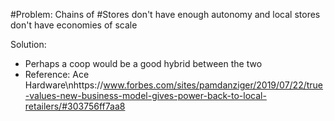 #Problem: Chains of #Stores don't have enough autonomy and local stores don't have economies of scale

Solution: 

- Perhaps a coop would be a good hybrid between the two 
- Reference: Ace Hardware\nhttps://www.forbes.com/sites/pamdanziger/2019/07/22/true-values-new-business-model-gives-power-back-to-local-retailers/#303756ff7aa8